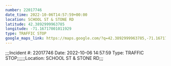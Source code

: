 ```yaml
---
number: 22017746
date_time: 2022-10-06T14:57:59+00:00
location: SCHOOL ST & STONE RD
latitude: 42.3892999963785
longitude: -71.16717001011929
type: TRAFFIC STOP
google_maps_link: https://maps.google.com/?q=42.3892999963785,-71.16717001011929
---
```


;;;Incident #: 22017746  Date: 2022-10-06 14:57:59   Type: TRAFFIC STOP;;;;;;Location: SCHOOL ST & STONE RD;;;
